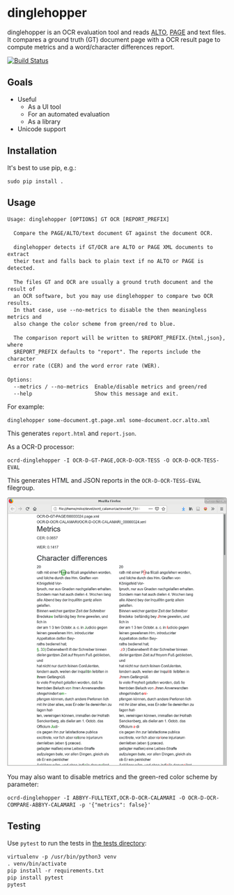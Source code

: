 dinglehopper
============

dinglehopper is an OCR evaluation tool and reads
[ALTO](https://github.com/altoxml),
[PAGE](https://github.com/PRImA-Research-Lab/PAGE-XML) and text files.  It
compares a ground truth (GT) document page with a OCR result page to compute
metrics and a word/character differences report.

[![Build Status](https://travis-ci.org/qurator-spk/dinglehopper.svg?branch=master)](https://travis-ci.org/qurator-spk/dinglehopper)

Goals
-----
* Useful
  * As a UI tool
  * For an automated evaluation
  * As a library
* Unicode support

Installation
------------
It's best to use pip, e.g.:
~~~
sudo pip install .
~~~

Usage
-----
~~~
Usage: dinglehopper [OPTIONS] GT OCR [REPORT_PREFIX]

  Compare the PAGE/ALTO/text document GT against the document OCR.

  dinglehopper detects if GT/OCR are ALTO or PAGE XML documents to extract
  their text and falls back to plain text if no ALTO or PAGE is detected.

  The files GT and OCR are usually a ground truth document and the result of
  an OCR software, but you may use dinglehopper to compare two OCR results.
  In that case, use --no-metrics to disable the then meaningless metrics and
  also change the color scheme from green/red to blue.

  The comparison report will be written to $REPORT_PREFIX.{html,json}, where
  $REPORT_PREFIX defaults to "report". The reports include the character
  error rate (CER) and the word error rate (WER).

Options:
  --metrics / --no-metrics  Enable/disable metrics and green/red
  --help                    Show this message and exit.
~~~

For example:
~~~
dinglehopper some-document.gt.page.xml some-document.ocr.alto.xml
~~~
This generates `report.html` and `report.json`.


As a OCR-D processor:
~~~
ocrd-dinglehopper -I OCR-D-GT-PAGE,OCR-D-OCR-TESS -O OCR-D-OCR-TESS-EVAL
~~~
This generates HTML and JSON reports in the `OCR-D-OCR-TESS-EVAL` filegroup.


![dinglehopper displaying metrics and character differences](.screenshots/dinglehopper.png?raw=true)

You may also want to disable metrics and the green-red color scheme by
parameter:

~~~
ocrd-dinglehopper -I ABBYY-FULLTEXT,OCR-D-OCR-CALAMARI -O OCR-D-OCR-COMPARE-ABBYY-CALAMARI -p '{"metrics": false}'
~~~

Testing
-------
Use `pytest` to run the tests in [the tests directory](qurator/dinglehopper/tests):
~~~
virtualenv -p /usr/bin/python3 venv
. venv/bin/activate
pip install -r requirements.txt
pip install pytest
pytest
~~~
